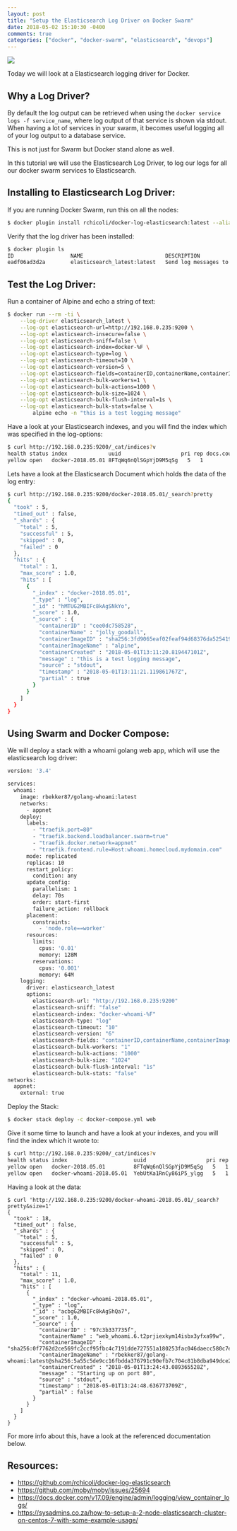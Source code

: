 ```yaml
---
layout: post
title: "Setup the Elasticsearch Log Driver on Docker Swarm"
date: 2018-05-02 15:10:30 -0400
comments: true
categories: ["docker", "docker-swarm", "elasticsearch", "devops"]
---
```


![](https://user-images.githubusercontent.com/567298/53351889-85572000-392a-11e9-9720-464e9318206e.jpg)

Today we will look at a Elasticsearch logging driver for Docker.

<script id="mNCC" language="javascript">
    medianet_width = "728";
    medianet_height = "90";
    medianet_crid = "218284798";
    medianet_versionId = "3111299"; 
  </script>
<script src="//contextual.media.net/nmedianet.js?cid=8CUD78FSV"></script>

## Why a Log Driver?

By default the log output can be retrieved when using the `docker service logs -f service_name`, where log output of that service is shown via stdout. When having a lot of services in your swarm, it becomes useful logging all of your log output to a database service.

This is not just for Swarm but Docker stand alone as well.

In this tutorial we will use the Elasticsearch Log Driver, to log our logs for all our docker swarm services to Elasticsearch.

## Installing to Elasticsearch Log Driver:

If you are running Docker Swarm, run this on all the nodes:

```bash
$ docker plugin install rchicoli/docker-log-elasticsearch:latest --alias elasticsearch_latest
```

Verify that the log driver has been installed:

```bash
$ docker plugin ls
ID                  NAME                          DESCRIPTION                          ENABLED
eadf06ad3d2a        elasticsearch_latest:latest   Send log messages to elasticsearch   true
```

## Test the Log Driver:

Run a container of Alpine and echo a string of text:

```bash
$ docker run --rm -ti \
    --log-driver elasticsearch_latest \
    --log-opt elasticsearch-url=http://192.168.0.235:9200 \
    --log-opt elasticsearch-insecure=false \
    --log-opt elasticsearch-sniff=false \
    --log-opt elasticsearch-index=docker-%F \
    --log-opt elasticsearch-type=log \
    --log-opt elasticsearch-timeout=10 \
    --log-opt elasticsearch-version=5 \
    --log-opt elasticsearch-fields=containerID,containerName,containerImageID,containerImageName,containerCreated \
    --log-opt elasticsearch-bulk-workers=1 \
    --log-opt elasticsearch-bulk-actions=1000 \
    --log-opt elasticsearch-bulk-size=1024 \
    --log-opt elasticsearch-bulk-flush-interval=1s \
    --log-opt elasticsearch-bulk-stats=false \
        alpine echo -n "this is a test logging message"
```

Have a look at your Elasticsearch indexes, and you will find the index which was specified in the log-options:

```bash
$ curl http://192.168.0.235:9200/_cat/indices?v
health status index             uuid                   pri rep docs.count docs.deleted store.size pri.store.size
yellow open   docker-2018.05.01 8FTqWq6nQlSGpYjD9M5qSg   5   1          1            0      8.9kb          8.9kb
```

Lets have a look at the Elasticsearch Document which holds the data of the log entry:

```bash
$ curl http://192.168.0.235:9200/docker-2018.05.01/_search?pretty
{
  "took" : 5,
  "timed_out" : false,
  "_shards" : {
    "total" : 5,
    "successful" : 5,
    "skipped" : 0,
    "failed" : 0
  },
  "hits" : {
    "total" : 1,
    "max_score" : 1.0,
    "hits" : [
      {
        "_index" : "docker-2018.05.01",
        "_type" : "log",
        "_id" : "hMTUG2MBIFc8kAgSNkYo",
        "_score" : 1.0,
        "_source" : {
          "containerID" : "cee0dc758528",
          "containerName" : "jolly_goodall",
          "containerImageID" : "sha256:3fd9065eaf02feaf94d68376da52541925650b81698c53c6824d92ff63f98353",
          "containerImageName" : "alpine",
          "containerCreated" : "2018-05-01T13:11:20.819447101Z",
          "message" : "this is a test logging message",
          "source" : "stdout",
          "timestamp" : "2018-05-01T13:11:21.119861767Z",
          "partial" : true
        }
      }
    ]
  }
}
```

## Using Swarm and Docker Compose:

We will deploy a stack with a whoami golang web app, which will use the elasticsearch log driver:

```bash docker-compose.yml
version: '3.4'

services:
  whoami:
    image: rbekker87/golang-whoami:latest
    networks:
      - appnet
    deploy:
      labels:
        - "traefik.port=80"
        - "traefik.backend.loadbalancer.swarm=true"
        - "traefik.docker.network=appnet"
        - "traefik.frontend.rule=Host:whoami.homecloud.mydomain.com"
      mode: replicated
      replicas: 10
      restart_policy:
        condition: any
      update_config:
        parallelism: 1
        delay: 70s
        order: start-first
        failure_action: rollback
      placement:
        constraints:
          - 'node.role==worker'
      resources:
        limits:
          cpus: '0.01'
          memory: 128M
        reservations:
          cpus: '0.001'
          memory: 64M
    logging:
      driver: elasticsearch_latest
      options:
        elasticsearch-url: "http://192.168.0.235:9200"
        elasticsearch-sniff: "false"
        elasticsearch-index: "docker-whoami-%F"
        elasticsearch-type: "log"
        elasticsearch-timeout: "10"
        elasticsearch-version: "6"
        elasticsearch-fields: "containerID,containerName,containerImageID,containerImageName,containerCreated"
        elasticsearch-bulk-workers: "1"
        elasticsearch-bulk-actions: "1000"
        elasticsearch-bulk-size: "1024"
        elasticsearch-bulk-flush-interval: "1s"
        elasticsearch-bulk-stats: "false"
networks:
  appnet:
    external: true

```

Deploy the Stack:

```bash
$ docker stack deploy -c docker-compose.yml web 
```

Give it some time to launch and have a look at your indexes, and you will find the index which it wrote to:

```bash
$ curl http://192.168.0.235:9200/_cat/indices?v
health status index                     uuid                   pri rep docs.count docs.deleted store.size pri.store.size
yellow open   docker-2018.05.01         8FTqWq6nQlSGpYjD9M5qSg   5   1          1            0      8.9kb          8.9kb
yellow open   docker-whoami-2018.05.01  YebUtKa1RnCy86iP5_ylgg   5   1         11            0     54.4kb         54.4kb
```

Having a look at the data:

```
$ curl 'http://192.168.0.235:9200/docker-whoami-2018.05.01/_search?pretty&size=1'
{
  "took" : 18,
  "timed_out" : false,
  "_shards" : {
    "total" : 5,
    "successful" : 5,
    "skipped" : 0,
    "failed" : 0
  },
  "hits" : {
    "total" : 11,
    "max_score" : 1.0,
    "hits" : [
      {
        "_index" : "docker-whoami-2018.05.01",
        "_type" : "log",
        "_id" : "acbgG2MBIFc8kAgShQa7",
        "_score" : 1.0,
        "_source" : {
          "containerID" : "97c3b337735f",
          "containerName" : "web_whoami.6.t2prjiexkym14isbx3yfxa99w",
          "containerImageID" : "sha256:0f7762d2ce569fc2ccf95fbc4c7191dde727551a180253fac046daecc580c7e9",
          "containerImageName" : "rbekker87/golang-whoami:latest@sha256:5a55c5de9cc16fbdda376791c90efb7c704c81b8dba949dce21199945c14cc88",
          "containerCreated" : "2018-05-01T13:24:43.089365528Z",
          "message" : "Starting up on port 80",
          "source" : "stdout",
          "timestamp" : "2018-05-01T13:24:48.636773709Z",
          "partial" : false
        }
      }
    ]
  }
}

```

For more info about this, have a look at the referenced documentation below.

## Resources:

- https://github.com/rchicoli/docker-log-elasticsearch
- https://github.com/moby/moby/issues/25694
- https://docs.docker.com/v17.09/engine/admin/logging/view_container_logs/
- https://sysadmins.co.za/how-to-setup-a-2-node-elasticsearch-cluster-on-centos-7-with-some-example-usage/
